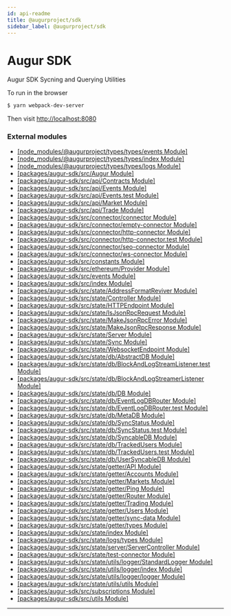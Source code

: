 ```yaml
---
id: api-readme
title: @augurproject/sdk
sidebar_label: @augurproject/sdk
---
```


Augur SDK
=========

Augur SDK Sycning and Querying Utilities

To run in the browser

```sh
$ yarn webpack-dev-server
```

Then visit [http://localhost:8080](http://localhost:8080)

### External modules

* [[node_modules/@augurproject/types/types/events Module]](api-modules-node-modules--augurproject-types-types-events-module.md)
* [[node_modules/@augurproject/types/types/index Module]](api-modules-node-modules--augurproject-types-types-index-module.md)
* [[node_modules/@augurproject/types/types/logs Module]](api-modules-node-modules--augurproject-types-types-logs-module.md)
* [[packages/augur-sdk/src/Augur Module]](api-modules-packages-augur-sdk-src-augur-module.md)
* [[packages/augur-sdk/src/api/Contracts Module]](api-modules-packages-augur-sdk-src-api-contracts-module.md)
* [[packages/augur-sdk/src/api/Events Module]](api-modules-packages-augur-sdk-src-api-events-module.md)
* [[packages/augur-sdk/src/api/Events.test Module]](api-modules-packages-augur-sdk-src-api-events-test-module.md)
* [[packages/augur-sdk/src/api/Market Module]](api-modules-packages-augur-sdk-src-api-market-module.md)
* [[packages/augur-sdk/src/api/Trade Module]](api-modules-packages-augur-sdk-src-api-trade-module.md)
* [[packages/augur-sdk/src/connector/connector Module]](api-modules-packages-augur-sdk-src-connector-connector-module.md)
* [[packages/augur-sdk/src/connector/empty-connector Module]](api-modules-packages-augur-sdk-src-connector-empty-connector-module.md)
* [[packages/augur-sdk/src/connector/http-connector Module]](api-modules-packages-augur-sdk-src-connector-http-connector-module.md)
* [[packages/augur-sdk/src/connector/http-connector.test Module]](api-modules-packages-augur-sdk-src-connector-http-connector-test-module.md)
* [[packages/augur-sdk/src/connector/seo-connector Module]](api-modules-packages-augur-sdk-src-connector-seo-connector-module.md)
* [[packages/augur-sdk/src/connector/ws-connector Module]](api-modules-packages-augur-sdk-src-connector-ws-connector-module.md)
* [[packages/augur-sdk/src/constants Module]](api-modules-packages-augur-sdk-src-constants-module.md)
* [[packages/augur-sdk/src/ethereum/Provider Module]](api-modules-packages-augur-sdk-src-ethereum-provider-module.md)
* [[packages/augur-sdk/src/events Module]](api-modules-packages-augur-sdk-src-events-module.md)
* [[packages/augur-sdk/src/index Module]](api-modules-packages-augur-sdk-src-index-module.md)
* [[packages/augur-sdk/src/state/AddressFormatReviver Module]](api-modules-packages-augur-sdk-src-state-addressformatreviver-module.md)
* [[packages/augur-sdk/src/state/Controller Module]](api-modules-packages-augur-sdk-src-state-controller-module.md)
* [[packages/augur-sdk/src/state/HTTPEndpoint Module]](api-modules-packages-augur-sdk-src-state-httpendpoint-module.md)
* [[packages/augur-sdk/src/state/IsJsonRpcRequest Module]](api-modules-packages-augur-sdk-src-state-isjsonrpcrequest-module.md)
* [[packages/augur-sdk/src/state/MakeJsonRpcError Module]](api-modules-packages-augur-sdk-src-state-makejsonrpcerror-module.md)
* [[packages/augur-sdk/src/state/MakeJsonRpcResponse Module]](api-modules-packages-augur-sdk-src-state-makejsonrpcresponse-module.md)
* [[packages/augur-sdk/src/state/Server Module]](api-modules-packages-augur-sdk-src-state-server-module.md)
* [[packages/augur-sdk/src/state/Sync Module]](api-modules-packages-augur-sdk-src-state-sync-module.md)
* [[packages/augur-sdk/src/state/WebsocketEndpoint Module]](api-modules-packages-augur-sdk-src-state-websocketendpoint-module.md)
* [[packages/augur-sdk/src/state/db/AbstractDB Module]](api-modules-packages-augur-sdk-src-state-db-abstractdb-module.md)
* [[packages/augur-sdk/src/state/db/BlockAndLogStreamListener.test Module]](api-modules-packages-augur-sdk-src-state-db-blockandlogstreamlistener-test-module.md)
* [[packages/augur-sdk/src/state/db/BlockAndLogStreamerListener Module]](api-modules-packages-augur-sdk-src-state-db-blockandlogstreamerlistener-module.md)
* [[packages/augur-sdk/src/state/db/DB Module]](api-modules-packages-augur-sdk-src-state-db-db-module.md)
* [[packages/augur-sdk/src/state/db/EventLogDBRouter Module]](api-modules-packages-augur-sdk-src-state-db-eventlogdbrouter-module.md)
* [[packages/augur-sdk/src/state/db/EventLogDBRouter.test Module]](api-modules-packages-augur-sdk-src-state-db-eventlogdbrouter-test-module.md)
* [[packages/augur-sdk/src/state/db/MetaDB Module]](api-modules-packages-augur-sdk-src-state-db-metadb-module.md)
* [[packages/augur-sdk/src/state/db/SyncStatus Module]](api-modules-packages-augur-sdk-src-state-db-syncstatus-module.md)
* [[packages/augur-sdk/src/state/db/SyncStatus.test Module]](api-modules-packages-augur-sdk-src-state-db-syncstatus-test-module.md)
* [[packages/augur-sdk/src/state/db/SyncableDB Module]](api-modules-packages-augur-sdk-src-state-db-syncabledb-module.md)
* [[packages/augur-sdk/src/state/db/TrackedUsers Module]](api-modules-packages-augur-sdk-src-state-db-trackedusers-module.md)
* [[packages/augur-sdk/src/state/db/TrackedUsers.test Module]](api-modules-packages-augur-sdk-src-state-db-trackedusers-test-module.md)
* [[packages/augur-sdk/src/state/db/UserSyncableDB Module]](api-modules-packages-augur-sdk-src-state-db-usersyncabledb-module.md)
* [[packages/augur-sdk/src/state/getter/API Module]](api-modules-packages-augur-sdk-src-state-getter-api-module.md)
* [[packages/augur-sdk/src/state/getter/Accounts Module]](api-modules-packages-augur-sdk-src-state-getter-accounts-module.md)
* [[packages/augur-sdk/src/state/getter/Markets Module]](api-modules-packages-augur-sdk-src-state-getter-markets-module.md)
* [[packages/augur-sdk/src/state/getter/Ping Module]](api-modules-packages-augur-sdk-src-state-getter-ping-module.md)
* [[packages/augur-sdk/src/state/getter/Router Module]](api-modules-packages-augur-sdk-src-state-getter-router-module.md)
* [[packages/augur-sdk/src/state/getter/Trading Module]](api-modules-packages-augur-sdk-src-state-getter-trading-module.md)
* [[packages/augur-sdk/src/state/getter/Users Module]](api-modules-packages-augur-sdk-src-state-getter-users-module.md)
* [[packages/augur-sdk/src/state/getter/sync-data Module]](api-modules-packages-augur-sdk-src-state-getter-sync-data-module.md)
* [[packages/augur-sdk/src/state/getter/types Module]](api-modules-packages-augur-sdk-src-state-getter-types-module.md)
* [[packages/augur-sdk/src/state/index Module]](api-modules-packages-augur-sdk-src-state-index-module.md)
* [[packages/augur-sdk/src/state/logs/types Module]](api-modules-packages-augur-sdk-src-state-logs-types-module.md)
* [[packages/augur-sdk/src/state/server/ServerController Module]](api-modules-packages-augur-sdk-src-state-server-servercontroller-module.md)
* [[packages/augur-sdk/src/state/test-connector Module]](api-modules-packages-augur-sdk-src-state-test-connector-module.md)
* [[packages/augur-sdk/src/state/utils/logger/StandardLogger Module]](api-modules-packages-augur-sdk-src-state-utils-logger-standardlogger-module.md)
* [[packages/augur-sdk/src/state/utils/logger/index Module]](api-modules-packages-augur-sdk-src-state-utils-logger-index-module.md)
* [[packages/augur-sdk/src/state/utils/logger/logger Module]](api-modules-packages-augur-sdk-src-state-utils-logger-logger-module.md)
* [[packages/augur-sdk/src/state/utils/utils Module]](api-modules-packages-augur-sdk-src-state-utils-utils-module.md)
* [[packages/augur-sdk/src/subscriptions Module]](api-modules-packages-augur-sdk-src-subscriptions-module.md)
* [[packages/augur-sdk/src/utils Module]](api-modules-packages-augur-sdk-src-utils-module.md)

---


